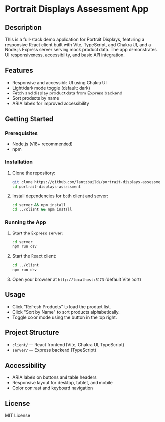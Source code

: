 # Portrait Displays Assessment App

## Description
This is a full-stack demo application for Portrait Displays, featuring a responsive React client built with Vite, TypeScript, and Chakra UI, and a Node.js Express server serving mock product data. The app demonstrates UI responsiveness, accessibility, and basic API integration.

## Features
- Responsive and accessible UI using Chakra UI
- Light/dark mode toggle (default: dark)
- Fetch and display product data from Express backend
- Sort products by name
- ARIA labels for improved accessibility

## Getting Started

### Prerequisites
- Node.js (v18+ recommended)
- npm

### Installation
1. Clone the repository:
	```sh
	git clone https://github.com/lantzbuilds/portrait-displays-assessment.git
	cd portrait-displays-assessment
	```
2. Install dependencies for both client and server:
	```sh
	cd server && npm install
	cd ../client && npm install
	```

### Running the App
1. Start the Express server:
	```sh
	cd server
	npm run dev
	```
2. Start the React client:
	```sh
	cd ../client
	npm run dev
	```
3. Open your browser at `http://localhost:5173` (default Vite port)

## Usage
- Click "Refresh Products" to load the product list.
- Click "Sort by Name" to sort products alphabetically.
- Toggle color mode using the button in the top right.

## Project Structure
- `client/` — React frontend (Vite, Chakra UI, TypeScript)
- `server/` — Express backend (TypeScript)

## Accessibility
- ARIA labels on buttons and table headers
- Responsive layout for desktop, tablet, and mobile
- Color contrast and keyboard navigation

## License
MIT License

